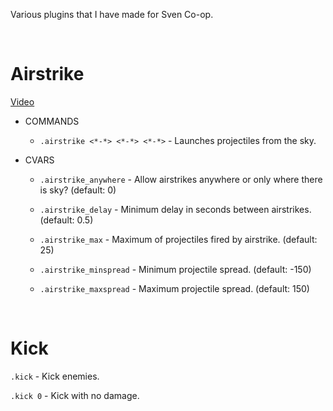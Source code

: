 Various plugins that I have made for Sven Co-op.

<BR>

# Airstrike
[Video](https://youtu.be/PXhFxZDNsbg)
* COMMANDS
    * `.airstrike <*-*> <*-*> <*-*>` - Launches projectiles from the sky.

* CVARS
    * `.airstrike_anywhere` - Allow airstrikes anywhere or only where there is sky? (default: 0)

    * `.airstrike_delay` - Minimum delay in seconds between airstrikes. (default: 0.5)

    * `.airstrike_max` - Maximum of projectiles fired by airstrike. (default: 25)

    * `.airstrike_minspread` - Minimum projectile spread. (default: -150)

    * `.airstrike_maxspread` - Maximum projectile spread. (default: 150)

<BR>

# Kick

`.kick` - Kick enemies.

`.kick 0` - Kick with no damage.
